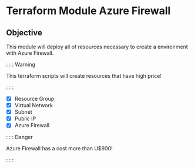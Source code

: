 # Terraform Module Azure Firewall

## Objective

This module will deploy all of resources necessary to create a environment with Azure Firewall.

: : : Warning

This terraform scripts will create resources that have high price!

: : :

* [X] Resource Group
* [X] Virtual Network
* [X] Subnet
* [X] Public IP
* [X] Azure Firewall

: : : Danger

Azure Firewall has a cost more than U$900!

: : :

